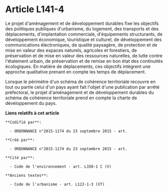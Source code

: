# Article L141-4

Le projet d'aménagement et de développement durables fixe les objectifs des politiques publiques d'urbanisme, du logement,
des transports et des déplacements, d'implantation commerciale, d'équipements structurants, de développement économique,
touristique et culturel, de développement des communications électroniques, de qualité paysagère, de protection et de mise en
valeur des espaces naturels, agricoles et forestiers, de préservation et de mise en valeur des ressources naturelles, de
lutte contre l'étalement urbain, de préservation et de remise en bon état des continuités écologiques. En matière de
déplacements, ces objectifs intègrent une approche qualitative prenant en compte les temps de déplacement.

Lorsque le périmètre d'un schéma de cohérence territoriale recouvre en tout ou partie celui d'un pays ayant fait l'objet
d'une publication par arrêté préfectoral, le projet d'aménagement et de développement durables du schéma de cohérence
territoriale prend en compte la charte de développement du pays.

**Liens relatifs à cet article**

	**Codifié par**:

	  - ORDONNANCE n°2015-1174 du 23 septembre 2015 - art.

	**Créé par**:

	  - ORDONNANCE n°2015-1174 du 23 septembre 2015 - art.

	**Cité par**:

	  - Code de l'environnement - art. L350-1 C (V)

	**Anciens textes**:

	  - Code de l'urbanisme - art. L122-1-3 (VT)
